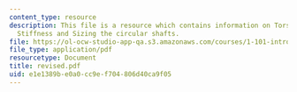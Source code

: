 ```yaml
---
content_type: resource
description: This file is a resource which contains information on Torsion, Structure
  Stiffness and Sizing the circular shafts.
file: https://ol-ocw-studio-app-qa.s3.amazonaws.com/courses/1-101-introduction-to-civil-and-environmental-engineering-design-i-fall-2006/e1e1389be0a0cc9ef704806d40ca9f05_revised.pdf
file_type: application/pdf
resourcetype: Document
title: revised.pdf
uid: e1e1389b-e0a0-cc9e-f704-806d40ca9f05
---
```

